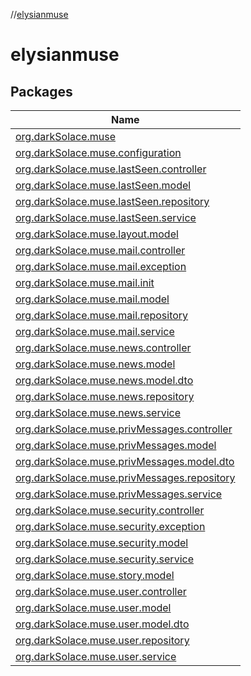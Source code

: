 //[elysianmuse](index.md)

# elysianmuse

## Packages

| Name                                                                                                            |
|-----------------------------------------------------------------------------------------------------------------|
| [org.darkSolace.muse](elysianmuse/org.darkSolace.muse/index.md)                                                 |
| [org.darkSolace.muse.configuration](elysianmuse/org.darkSolace.muse.configuration/index.md)                     |
| [org.darkSolace.muse.lastSeen.controller](elysianmuse/org.darkSolace.muse.lastSeen.controller/index.md)         |
| [org.darkSolace.muse.lastSeen.model](elysianmuse/org.darkSolace.muse.lastSeen.model/index.md)                   |
| [org.darkSolace.muse.lastSeen.repository](elysianmuse/org.darkSolace.muse.lastSeen.repository/index.md)         |
| [org.darkSolace.muse.lastSeen.service](elysianmuse/org.darkSolace.muse.lastSeen.service/index.md)               |
| [org.darkSolace.muse.layout.model](elysianmuse/org.darkSolace.muse.layout.model/index.md)                       |
| [org.darkSolace.muse.mail.controller](elysianmuse/org.darkSolace.muse.mail.controller/index.md)                 |
| [org.darkSolace.muse.mail.exception](elysianmuse/org.darkSolace.muse.mail.exception/index.md)                   |
| [org.darkSolace.muse.mail.init](elysianmuse/org.darkSolace.muse.mail.init/index.md)                             |
| [org.darkSolace.muse.mail.model](elysianmuse/org.darkSolace.muse.mail.model/index.md)                           |
| [org.darkSolace.muse.mail.repository](elysianmuse/org.darkSolace.muse.mail.repository/index.md)                 |
| [org.darkSolace.muse.mail.service](elysianmuse/org.darkSolace.muse.mail.service/index.md)                       |
| [org.darkSolace.muse.news.controller](elysianmuse/org.darkSolace.muse.news.controller/index.md)                 |
| [org.darkSolace.muse.news.model](elysianmuse/org.darkSolace.muse.news.model/index.md)                           |
| [org.darkSolace.muse.news.model.dto](elysianmuse/org.darkSolace.muse.news.model.dto/index.md)                   |
| [org.darkSolace.muse.news.repository](elysianmuse/org.darkSolace.muse.news.repository/index.md)                 |
| [org.darkSolace.muse.news.service](elysianmuse/org.darkSolace.muse.news.service/index.md)                       |
| [org.darkSolace.muse.privMessages.controller](elysianmuse/org.darkSolace.muse.privMessages.controller/index.md) |
| [org.darkSolace.muse.privMessages.model](elysianmuse/org.darkSolace.muse.privMessages.model/index.md)           |
| [org.darkSolace.muse.privMessages.model.dto](elysianmuse/org.darkSolace.muse.privMessages.model.dto/index.md)   |
| [org.darkSolace.muse.privMessages.repository](elysianmuse/org.darkSolace.muse.privMessages.repository/index.md) |
| [org.darkSolace.muse.privMessages.service](elysianmuse/org.darkSolace.muse.privMessages.service/index.md)       |
| [org.darkSolace.muse.security.controller](elysianmuse/org.darkSolace.muse.security.controller/index.md)         |
| [org.darkSolace.muse.security.exception](elysianmuse/org.darkSolace.muse.security.exception/index.md)           |
| [org.darkSolace.muse.security.model](elysianmuse/org.darkSolace.muse.security.model/index.md)                   |
| [org.darkSolace.muse.security.service](elysianmuse/org.darkSolace.muse.security.service/index.md)               |
| [org.darkSolace.muse.story.model](elysianmuse/org.darkSolace.muse.story.model/index.md)                         |
| [org.darkSolace.muse.user.controller](elysianmuse/org.darkSolace.muse.user.controller/index.md)                 |
| [org.darkSolace.muse.user.model](elysianmuse/org.darkSolace.muse.user.model/index.md)                           |
| [org.darkSolace.muse.user.model.dto](elysianmuse/org.darkSolace.muse.user.model.dto/index.md)                   |
| [org.darkSolace.muse.user.repository](elysianmuse/org.darkSolace.muse.user.repository/index.md)                 |
| [org.darkSolace.muse.user.service](elysianmuse/org.darkSolace.muse.user.service/index.md)                       |
